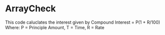 # ArrayCheck

This code caluclates the interest given by
  Compound Interest = P(1 + R/100)
  Where:
  P = Principle Amount, T = Time, R = Rate 